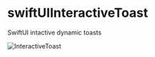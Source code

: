 # swiftUIInteractiveToast

SwiftUI intactive dynamic toasts

![InteractiveToast](https://github.com/user-attachments/assets/c266d62c-8006-4c5b-9104-11ad00aabf82)
